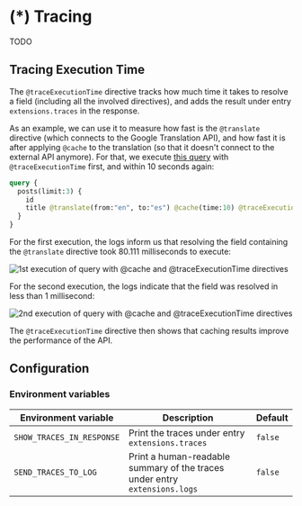 # (*) Tracing

TODO

<!-- ```php
HooksAPIFacade::getInstance()->doAction(
    '\PoP\ComponentModel\Engine:traces:schema',
    $schemaTraces
);
HooksAPIFacade::getInstance()->doAction(
    '\PoP\ComponentModel\Engine:traces:db',
    $dbTraces
);
``` -->

## Tracing Execution Time

The `@traceExecutionTime` directive tracks how much time it takes to resolve a field (including all the involved directives), and adds the result under entry `extensions.traces` in the response.

As an example, we can use it to measure how fast is the `@translate` directive (which connects to the Google Translation API), and how fast it is after applying `@cache` to the translation (so that it doesn't connect to the external API anymore). For that, we execute [this query](https://newapi.getpop.org/graphiql/?query=query%20%7B%0A%20%20posts(limit%3A3)%20%7B%0A%20%20%20%20id%0A%20%20%20%20title%20%40translate(from%3A%22en%22%2C%20to%3A%22es%22)%20%40cache(time%3A10)%20%40traceExecutionTime%0A%20%20%7D%0A%7D) with `@traceExecutionTime` first, and within 10 seconds again:

```graphql
query {
  posts(limit:3) {
    id
    title @translate(from:"en", to:"es") @cache(time:10) @traceExecutionTime
  }
}
```

For the first execution, the logs inform us that resolving the field containing the `@translate` directive took 80.111 milliseconds to execute:

![1st execution of query with @cache and @traceExecutionTime directives](/images/cache-logtime-directives-1st-run.png "1st execution of query with @cache and @traceExecutionTime directives")

For the second execution, the logs indicate that the field was resolved in less than 1 millisecond:

![2nd execution of query with @cache and @traceExecutionTime directives](/images/cache-logtime-directives-2nd-run.png "2nd execution of query with @cache and @traceExecutionTime directives")

The `@traceExecutionTime` directive then shows that caching results improve the performance of the API.

## Configuration

### Environment variables

| Environment variable | Description | Default |
| --- | --- | --- |
| `SHOW_TRACES_IN_RESPONSE` | Print the traces under entry `extensions.traces` | `false` |
| `SEND_TRACES_TO_LOG` | Print a human-readable summary of the traces under entry `extensions.logs` | `false` |
